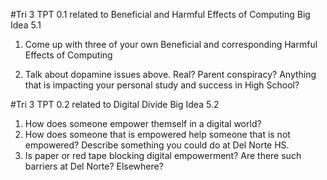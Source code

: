 #Tri 3 TPT 0.1 related to Beneficial and Harmful Effects of Computing Big Idea 5.1

1. Come up with three of your own Beneficial and corresponding Harmful Effects of Computing


2. Talk about dopamine issues above. Real? Parent conspiracy? Anything that is impacting your personal study and success in High School?


#Tri 3 TPT 0.2 related to Digital Divide Big Idea 5.2

1. How does someone empower themself in a digital world?
2. How does someone that is empowered help someone that is not empowered? Describe something you could do at Del Norte HS.
3. Is paper or red tape blocking digital empowerment? Are there such barriers at Del Norte? Elsewhere?

